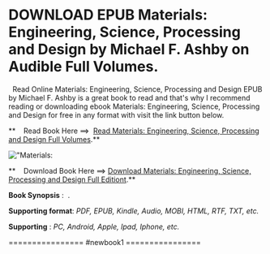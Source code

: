  **DOWNLOAD EPUB Materials: Engineering, Science, Processing and Design by Michael F. Ashby on Audible Full Volumes.**
=====================================================================================================================

  Read Online Materials: Engineering, Science, Processing and Design EPUB by Michael F. Ashby is a great book to read and that's why I recommend reading or downloading ebook Materials: Engineering, Science, Processing and Design for free in any format with visit the link button below.

**    Read Book Here ==>  [Read Materials: Engineering, Science, Processing and Design Full Volumes](https://newbookintheword.blogspot.com/id/0081023766).**

![\"Materials:](\"https://i.gr-assets.com/images/S/compressed.photo.goodreads.com/books/1528086268l/38633576.jpg\")

**    Download Book Here ==> [Download Materials: Engineering, Science, Processing and Design Full Editiont](https://newbookintheword.blogspot.com/id/0081023766).**

**Book Synopsis** :  .

**Supporting format**: _PDF, EPUB, Kindle, Audio, MOBI, HTML, RTF, TXT, etc._

**Supporting** : _PC, Android, Apple, Ipad, Iphone, etc._

================ #newbook1 ================